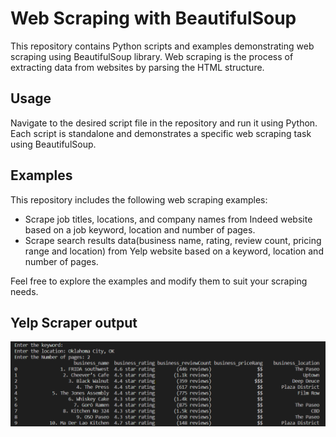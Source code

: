 # Web Scraping with BeautifulSoup

This repository contains Python scripts and examples demonstrating web scraping using BeautifulSoup library. Web scraping is the process of extracting data from websites by parsing the HTML structure.

## Usage

Navigate to the desired script file in the repository and run it using Python. Each script is standalone and demonstrates a specific web scraping task using BeautifulSoup.

## Examples

This repository includes the following web scraping examples:

- Scrape job titles, locations, and company names from Indeed website based on a job keyword, location and number of pages.
- Scrape search results data(business name, rating, review count, pricing range and location) from Yelp website based on a keyword, location and number of pages.

Feel free to explore the examples and modify them to suit your scraping needs.

## Yelp Scraper output
![Screenshot of yelp scraper output](images/yelp_scraper.png)

